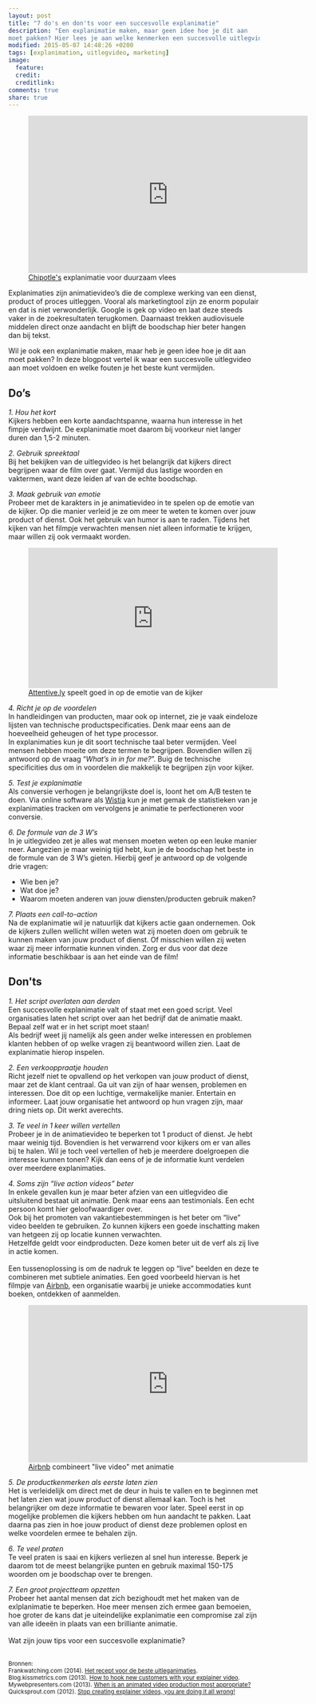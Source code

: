 ```yaml
---
layout: post
title: "7 do's en don'ts voor een succesvolle explanimatie"
description: "Een explanimatie maken, maar geen idee hoe je dit aan
moet pakken? Hier lees je aan welke kenmerken een succesvolle uitlegvideo moet voldoen en welke fouten je beter kunt vermijden."
modified: 2015-05-07 14:48:26 +0200
tags: [explanimation, uitlegvideo, marketing]
image:
  feature: 
  credit: 
  creditlink: 
comments: true
share: true
---
```

<figure>
<iframe width="560" height="315"
src="https://www.youtube.com/embed/aMfSGt6rHos" frameborder="0"
allowfullscreen></iframe>
<figcaption><a href="http://chipotle.com/home">Chipotle's</a>
explanimatie voor duurzaam vlees
</figcaption>
</figure>

Explanimaties zijn animatievideo’s die de complexe werking van een dienst, product of proces uitleggen. Vooral als marketingtool zijn ze enorm populair en dat is niet verwonderlijk. Google is gek op video en laat deze steeds vaker in de zoekresultaten terugkomen. Daarnaast trekken audiovisuele middelen direct onze aandacht en blijft de boodschap hier beter hangen dan bij tekst. 

Wil je ook een explanimatie maken, maar heb je geen idee hoe je dit
aan moet pakken? In deze blogpost vertel ik waar een succesvolle
uitlegvideo aan moet voldoen en welke fouten je het beste kunt
vermijden.

<h2>Do’s</h2>

<em>1. Hou het kort</em><br>
Kijkers hebben een korte aandachtspanne, waarna hun interesse in het fimpje verdwijnt. De explanimatie moet daarom bij voorkeur niet langer duren dan 1,5-2 minuten. 

<em>2. Gebruik spreektaal</em><br>
Bij het bekijken van de uitlegvideo is het belangrijk dat kijkers
direct begrijpen waar de film over gaat. Vermijd dus lastige woorden en
vaktermen, want deze leiden af van de echte boodschap. 

<em>3. Maak gebruik van emotie</em><br>
Probeer met de karakters in je animatievideo in te spelen op de emotie van de kijker. Op die manier verleid je ze om meer te weten te komen over jouw product of dienst. 
Ook het gebruik van humor is aan te raden. Tijdens het kijken van het
filmpje verwachten mensen niet alleen informatie te krijgen, maar
willen zij ook vermaakt worden.

<figure><iframe src="https://player.vimeo.com/video/49935854"
width="500" height="281" frameborder="0" webkitallowfullscreen
mozallowfullscreen allowfullscreen></iframe>
<figcaption><a href="http://attentive.ly/">Attentive.ly</a> speelt goed in op de emotie van de kijker
</figcaption>
</figure>

<em>4. Richt je op de voordelen</em><br>
In handleidingen van producten, maar ook op internet, zie je vaak
eindeloze lijsten van technische productspecificaties. Denk maar eens
aan de hoeveelheid geheugen of het type processor.<br>
In explanimaties kun je dit soort technische taal beter vermijden. Veel mensen hebben moeite om deze termen te begrijpen. Bovendien willen zij antwoord op de vraag “<em>What’s in in for me?</em>”. Buig de technische specificities dus om in voordelen die makkelijk te begrijpen zijn voor kijker. 

<em>5. Test je explanimatie</em><br>
Als conversie verhogen je belangrijkste doel is, loont het om A/B testen te doen. 
Via online software als <a href="http://wistia.com/">Wistia</a> kun je met gemak de statistieken van je explanimaties tracken om vervolgens je animatie te perfectioneren voor conversie.

<em>6. De formule van de 3 W’s</em><br>
In je uitlegvideo zet je alles wat mensen moeten weten op een leuke
manier neer. Aangezien je maar weinig tijd hebt, kun je de boodschap
het beste in de formule van de 3 W’s gieten. Hierbij geef je antwoord
op de volgende drie vragen:<br>

- Wie ben je?<br>
- Wat doe je?<br>
- Waarom moeten anderen van jouw diensten/producten gebruik maken?

<em>7. Plaats een call-to-action</em><br>
Na de explanimatie wil je natuurlijk dat kijkers actie gaan ondernemen. Ook de kijkers zullen wellicht willen weten wat zij moeten doen om gebruik te kunnen maken van jouw product of dienst. Of misschien willen zij weten waar zij meer informatie kunnen vinden. 
Zorg er dus voor dat deze informatie beschikbaar is aan het einde van
de film!

<h2>Don'ts</h2>

<em>1. Het script overlaten aan derden</em><br>
Een succesvolle explanimatie valt of staat met een goed script. Veel
organisaties laten het script over aan het bedrijf dat de animatie
maakt. Bepaal zelf wat er in het script moet staan! <br>
Als bedrijf weet jij namelijk als geen ander welke interessen en problemen klanten hebben of op welke vragen zij beantwoord willen zien. Laat de explanimatie hierop inspelen. 

<em>2. Een verkooppraatje houden</em><br>
Richt jezelf niet te opvallend op het verkopen van jouw product of dienst, maar zet de klant centraal. Ga uit van zijn of haar wensen, problemen en interessen. Doe dit op een luchtige, vermakelijke manier. Entertain en informeer. Laat jouw organisatie het antwoord op hun vragen zijn, maar dring niets op. Dit werkt averechts. 

<em>3. Te veel in 1 keer willen vertellen</em><br>
Probeer je in de animatievideo te beperken tot 1 product of dienst. Je hebt maar weinig tijd. Bovendien is het verwarrend voor kijkers om er van alles bij te halen. 
Wil je toch veel vertellen of heb je meerdere doelgroepen die
interesse kunnen tonen? Kijk dan eens of je de informatie kunt
verdelen over meerdere explanimaties.

<em>4. Soms zijn “live action videos” beter</em><br> 
In enkele gevallen kun je maar beter afzien van een uitlegvideo die uitsluitend bestaat uit animatie. Denk maar eens aan testimonials. Een echt persoon komt hier geloofwaardiger over.<br> 
Ook bij het promoten van vakantiebestemmingen is het beter om “live” video beelden te gebruiken. Zo kunnen kijkers een goede inschatting maken van hetgeen zij op locatie kunnen verwachten.<br> 
Hetzelfde geldt voor eindproducten. Deze komen beter uit de verf als
zij live in actie komen.
<br><br>
Een tussenoplossing is om de nadruk te leggen op “live” beelden en
deze te combineren met subtiele animaties. Een goed voorbeeld hiervan
is het  filmpje van <a href="https://www.airbnb.nl/">Airbnb</a>, een organisatie waarbij je unieke accommodaties kunt boeken, ontdekken of aanmelden. 

<figure><iframe width="560" height="315" src="https://www.youtube.com/embed/SaOFuW011G8" frameborder="0" allowfullscreen></iframe>
<figcaption><a href="https://www.airbnb.nl/">Airbnb</a> combineert
"live video" met animatie
</figcaption>
</figure>

<em>5. De productkenmerken als eerste laten zien</em><br>
Het is verleidelijk om direct met de deur in huis te vallen en te beginnen met het laten zien wat jouw product of dienst allemaal kan. Toch is het belangrijker om deze informatie te bewaren voor later. Speel eerst in op mogelijke problemen die kijkers hebben om hun aandacht te pakken. Laat daarna pas zien in hoe jouw product of dienst deze problemen oplost en welke voordelen ermee te behalen zijn. 

<em>6. Te veel praten</em><br>
Te veel praten is saai en kijkers verliezen al snel hun interesse. Beperk je daarom tot de meest belangrijke punten en gebruik maximal 150-175 woorden om je boodschap over te brengen. 

<em>7. Een groot projectteam opzetten</em><br>
Probeer het aantal mensen dat zich bezighoudt met het maken van de exlplanimatie te beperken. Hoe meer mensen zich ermee gaan bemoeien, hoe groter de kans dat je uiteindelijke explanimatie een compromise zal zijn van alle ideeën in plaats van een brilliante animatie.
<br><br>
Wat zijn jouw tips voor een succesvolle explanimatie?
<br><br>


<small>Bronnen:<br>
Frankwatching.com (2014). <a href="http://www.frankwatching.com/archive/2014/11/14/het-recept-voor-de-beste-how-to-videos/">Het recept voor de beste uitleganimaties</a>.<br>
Blog.kissmetrics.com (2013). <a href="https://blog.kissmetrics.com/hook-with-explainer-video/">How to hook new customers with your
explainer video</a>.<br>
Mywebpresenters.com (2013). <a
href="http://www.mywebpresenters.com/articles/2013/05/when-is-an-animated-video-production-most-appropriate/">When
is an animated video production most appropriate?</a><br>
Quicksprout.com (2012). <a href="http://www.quicksprout.com/2012/08/13/how-to-create-an-explainer-video-that-converts/">Stop creating explainer videos, you are doing
it all wrong!</a>

